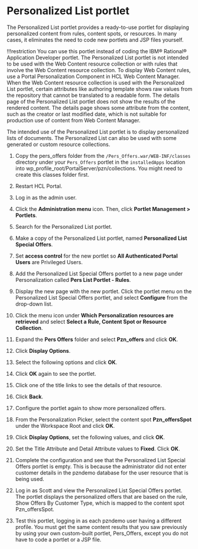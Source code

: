 # Personalized List portlet

The Personalized List portlet provides a ready-to-use portlet for displaying personalized content from rules, content spots, or resources. In many cases, it eliminates the need to code new portlets and JSP files yourself.

!!!restriction
    You can use this portlet instead of coding the IBM® Rational® Application Developer portlet. The Personalized List portlet is not intended to be used with the Web Content resource collection or with rules that involve the Web Content resource collection. To display Web Content rules, use a Portal Personalization Component in HCL Web Content Manager. When the Web Content resource collection is used with the Personalized List portlet, certain attributes like authoring template shows raw values from the repository that cannot be translated to a readable form. The details page of the Personalized List portlet does not show the results of the rendered content. The details page shows some attribute from the content, such as the creator or last modified date, which is not suitable for production use of content from Web Content Manager.

The intended use of the Personalized List portlet is to display personalized lists of documents. The Personalized List can also be used with some generated or custom resource collections.

1.  Copy the pers_offers folder from the `/Pers_Offers.war/WEB-INF/classes` directory under your `Pers_Offers` portlet in the `installedApps` location into wp_profile_root/PortalServer/pzn/collections. You might need to create this classes folder first.

2.  Restart HCL Portal.

3.  Log in as the admin user.

4.  Click the **Administration menu** icon. Then, click **Portlet Management > Portlets**.

5.  Search for the Personalized List portlet.

6.  Make a copy of the Personalized List portlet, named **Personalized List Special Offers**.

7.  Set **access control** for the new portlet so **All Authenticated Portal Users** are Privileged Users.

8.  Add the Personalized List Special Offers portlet to a new page under Personalization called **Pers List Portlet - Rules**.

9.  Display the new page with the new portlet. Click the portlet menu on the Personalized List Special Offers portlet, and select **Configure** from the drop-down list.

10. Click the menu icon under **Which Personalization resources are retrieved** and select **Select a Rule, Content Spot or Resource Collection**.

11. Expand the **Pers Offers** folder and select **Pzn_offers** and click **OK**.

12. Click **Display Options**.

13. Select the following options and click **OK**.

14. Click **OK** again to see the portlet.

15. Click one of the title links to see the details of that resource.

16. Click **Back**.

17. Configure the portlet again to show more personalized offers.

18. From the Personalization Picker, select the content spot **Pzn_offersSpot** under the Workspace Root and click **OK**.

19. Click **Display Options**, set the following values, and click **OK**.

20. Set the Title Attribute and Detail Attribute values to **Fixed**. Click **OK**.

21. Complete the configuration and see that the Personalized List Special Offers portlet is empty. This is because the administrator did not enter customer details in the pzndemo database for the user resource that is being used.

22. Log in as Scott and view the Personalized List Special Offers portlet. The portlet displays the personalized offers that are based on the rule, Show Offers By Customer Type, which is mapped to the content spot Pzn\_offersSpot.

23. Test this portlet, logging in as each pzndemo user having a different profile. You must get the same content results that you saw previously by using your own custom-built portlet, Pers_Offers, except you do not have to code a portlet or a JSP file.




